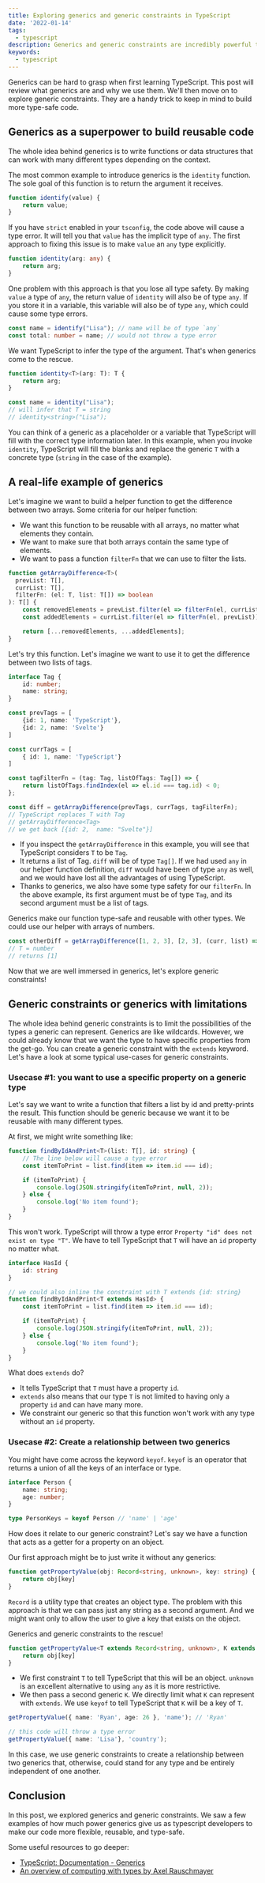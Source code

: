 ```yaml
---
title: Exploring generics and generic constraints in TypeScript
date: '2022-01-14'
tags:
  - typescript
description: Generics and generic constraints are incredibly powerful tools to build more reusable and type-safe code. Let's review how and why we use them.
keywords:
  - typescript
---
```


Generics can be hard to grasp when first learning TypeScript. This post will review what generics are and why we use them. We'll then move on to explore generic constraints. They are a handy trick to keep in mind to build more type-safe code.

## Generics as a superpower to build reusable code
The whole idea behind generics is to write functions or data structures that can work with many different types depending on the context.

The most common example to introduce generics is the `identity` function. The sole goal of this function is to return the argument it receives.

```typescript
function identify(value) {
	return value;
}
```

If you have `strict` enabled in your `tsconfig`,  the code above will cause a type error. It will tell you that `value` has the implicit type of `any`. The first approach to fixing this issue is to make `value` an `any` type explicitly.

```typescript
function identity(arg: any) {
	return arg;
}
```

One problem with this approach is that you lose all type safety. By making `value` a type of `any`, the return value of `identity` will also be of type `any`. If you store it in a variable, this variable will also be of type `any`, which could cause some type errors.

```typescript
const name = identify("Lisa"); // name will be of type `any`
const total: number = name; // would not throw a type error
```

We want TypeScript to infer the type of the argument. That's when generics come to the rescue.

```typescript
function identity<T>(arg: T): T {
	return arg;
}

const name = identity("Lisa");
// will infer that T = string
// identity<string>("Lisa");
```

You can think of a generic as a placeholder or a variable that TypeScript will fill with the correct type information later. In this example, when you invoke `identity`, TypeScript will fill the blanks and replace the generic `T` with a concrete type (`string` in the case of the example).

## A real-life example of generics
Let's imagine we want to build a helper function to get the difference between two arrays. Some criteria for our helper function:

* We want this function to be reusable with all arrays, no matter what elements they contain.
* We want to make sure that both arrays contain the same type of elements.
* We want to pass a function `filterFn` that we can use to filter the lists.

```typescript
function getArrayDifference<T>(
  prevList: T[],
  currList: T[],
  filterFn: (el: T, list: T[]) => boolean
): T[] {
    const removedElements = prevList.filter(el => filterFn(el, currList));
    const addedElements = currList.filter(el => filterFn(el, prevList));

    return [...removedElements, ...addedElements];
}

```

Let's try this function. Let's imagine we want to use it to get the difference between two lists of tags.

```typescript
interface Tag {
	id: number;
	name: string;
}

const prevTags = [
	{id: 1, name: 'TypeScript'},
	{id: 2, name: 'Svelte'}
]

const currTags = [
	{ id: 1, name: 'TypeScript'}
]

const tagFilterFn = (tag: Tag, listOfTags: Tag[]) => {
    return listOfTags.findIndex(el => el.id === tag.id) < 0;
};

const diff = getArrayDifference(prevTags, currTags, tagFilterFn);
// TypeScript replaces T with Tag
// getArrayDifference<Tag>
// we get back [{id: 2,  name: "Svelte"}]
```

* If you inspect the `getArrayDifference` in this example, you will see that TypeScript considers `T` to be `Tag`.
* It returns a list of Tag. `diff` will be of type `Tag[]`. If we had used `any` in our helper function definition, `diff` would have been of type `any` as well, and we would have lost all the advantages of using TypeScript.
* Thanks to generics, we also have some type safety for our `filterFn`. In the above example, its first argument must be of type `Tag`, and its second argument must be a list of tags.

Generics make our function type-safe and reusable with other types. We could use our helper with arrays of numbers.

```typescript
const otherDiff = getArrayDifference([1, 2, 3], [2, 3], (curr, list) => !list.includes(curr));
// T = number
// returns [1]
```

Now that we are well immersed in generics, let's explore generic constraints!

## Generic constraints or generics with limitations
The whole idea behind generic constraints is to limit the possibilities of the types a generic can represent.  Generics are like wildcards. However, we could already know that we want the type to have specific properties from the get-go. You can create a generic constraint with the `extends` keyword. Let's have a look at some typical use-cases for generic constraints.

### Usecase #1: you want to use a specific property on a generic type

Let's say we want to write a function that filters a list by id and pretty-prints the result. This function should be generic because we want it to be reusable with many different types.

At first, we might write something like:

```typescript
function findByIdAndPrint<T>(list: T[], id: string) {
	// The line below will cause a type error
	const itemToPrint = list.find(item => item.id === id);

	if (itemToPrint) {
		console.log(JSON.stringify(itemToPrint, null, 2));
	} else {
		console.log('No item found');
	}
}
```

This won't work. TypeScript will throw a type error `Property "id" does not exist on type "T"`. We have to tell TypeScript that `T` will have an `id` property no matter what.

```typescript
interface HasId {
	id: string
}

// we could also inline the constraint with T extends {id: string}
function findByIdAndPrint<T extends HasId> {
	const itemToPrint = list.find(item => item.id === id);

	if (itemToPrint) {
		console.log(JSON.stringify(itemToPrint, null, 2));
	} else {
		console.log('No item found');
	}
}
```

What does `extends` do?
* It tells TypeScript that `T` must have a property `id`.
* `extends` also means that our type `T` is not limited to having only a property `id` and can have many more.
* We constraint our generic so that this function won't work with any type without an `id` property.

### Usecase #2: Create a relationship between two generics
 You might have come across the keyword `keyof`. `keyof` is an operator that returns a union of all the keys of an interface or type.

```typescript
interface Person {
	name: string;
	age: number;
}

type PersonKeys = keyof Person // 'name' | 'age'
```

How does it relate to our generic constraint? Let's say we have a function that acts as a getter for a property on an object.

Our first approach might be to just write it without any generics:
```typescript
function getPropertyValue(obj: Record<string, unknown>, key: string) {
    return obj[key]
}
```

 `Record` is a utility type that creates an object type. The problem with this approach is that we can pass just any string as a second argument. And we might want only to allow the user to give a key that exists on the object.

Generics and generic constraints to the rescue!

```typescript
function getPropertyValue<T extends Record<string, unknown>, K extends keyof T>(obj: T, key: K) {
	return obj[key]
}
```

* We first constraint `T` to tell TypeScript that this will be an object. `unknown` is an excellent alternative to using `any`  as it is more restrictive.
* We then pass a second generic `K`. We directly limit what `K` can represent with `extends`. We use `keyof` to tell TypeScript that `K` will be a key of `T`.

```typescript
getPropertyValue({ name: 'Ryan', age: 26 }, 'name'); // 'Ryan'

// this code will throw a type error
getPropertyValue({ name: 'Lisa'}, 'country');
```

In this case, we use generic constraints to create a relationship between two generics that, otherwise, could stand for any type and be entirely independent of one another.

## Conclusion
In this post, we explored generics and generic constraints.  We saw a few examples of how much power generics give us as typescript developers to make our code more flexible, reusable, and type-safe.

Some useful resources to go deeper:
* [TypeScript: Documentation - Generics](https://www.typescriptlang.org/docs/handbook/2/generics.html)
* [An overview of computing with types by Axel Rauschmayer](https://exploringjs.com/tackling-ts/ch_computing-with-types-overview.html#generic-types-factories-for-types)


